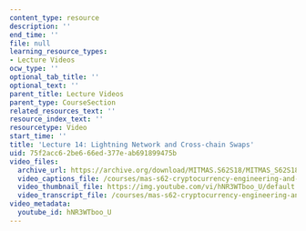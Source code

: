 ```yaml
---
content_type: resource
description: ''
end_time: ''
file: null
learning_resource_types:
- Lecture Videos
ocw_type: ''
optional_tab_title: ''
optional_text: ''
parent_title: Lecture Videos
parent_type: CourseSection
related_resources_text: ''
resource_index_text: ''
resourcetype: Video
start_time: ''
title: 'Lecture 14: Lightning Network and Cross-chain Swaps'
uid: 75f2acc6-2be6-66ed-377e-ab691899475b
video_files:
  archive_url: https://archive.org/download/MITMAS.S62S18/MITMAS_S62S18_lec14_300k.mp4
  video_captions_file: /courses/mas-s62-cryptocurrency-engineering-and-design-spring-2018/4d760bb6782b5371a6a2656b3c4beb08_hNR3WTboo_U.vtt
  video_thumbnail_file: https://img.youtube.com/vi/hNR3WTboo_U/default.jpg
  video_transcript_file: /courses/mas-s62-cryptocurrency-engineering-and-design-spring-2018/409ed0a6a44c4d326cea9441b869fc9b_hNR3WTboo_U.pdf
video_metadata:
  youtube_id: hNR3WTboo_U
---
```

